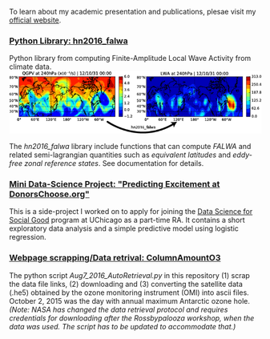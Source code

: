 To learn about my academic presentation and publications, plesae visit my [official website](http://home.uchicago.edu/~csyhuang/).

### [Python Library: hn2016_falwa](http://github.com/csyhuang/hn2016_falwa)

Python library from computing Finite-Amplitude Local Wave Activity from climate data.
![GitHub Logo](hn2016_falwa_diagram.png)

The *hn2016_falwa* library include functions that can compute *FALWA* and related semi-lagrangian quantities such as *equivalent latitudes* and *eddy-free zonal reference states*. See documentation for details.

### [Mini Data-Science Project: "Predicting Excitement at DonorsChoose.org"](http://github.com/csyhuang/DSaPP_RA_Project)

This is a side-project I worked on to apply for joining the [Data Science for Social Good](https://dssg.uchicago.edu/) program at UChicago as a part-time RA. It contains a short exploratory data analysis and a simple predictive model using logistic regression.

### [Webpage scrapping/Data retrival: ColumnAmountO3](https://github.com/csyhuang/ColumnAmountO3)

The python script *Aug7_2016_AutoRetrieval.py* in this repository (1) scrap the data file links, (2) downloading and (3) converting the satellite data (.he5) obtained by the ozone monitoring instrument (OMI) into ascii files. October 2, 2015 was the day with annual maximum Antarctic ozone hole. *(Note: NASA has changed the data retrieval protocol and requires credentials for downloading after the Rossbypalooza workshop, when the data was used. The script has to be updated to accommodate that.)*